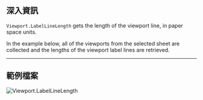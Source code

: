 ## 深入資訊
`Viewport.LabelLineLength` gets the length of the viewport line, in paper space units.

In the example below, all of the viewports from the selected sheet are collected and the lengths of the viewport label lines are retrieved.
___
## 範例檔案

![Viewport.LabelLineLength](./Revit.Elements.Viewport.LabelLineLength_img.jpg)
